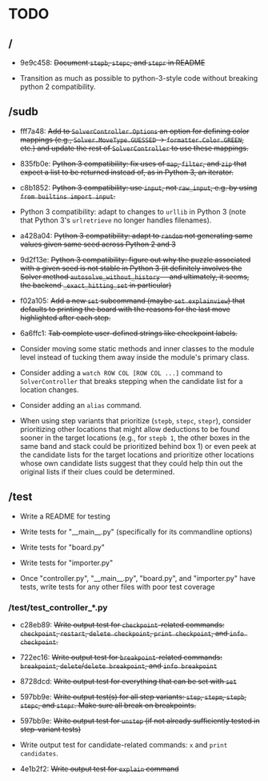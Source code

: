 TODO
====

/
-
* 9e9c458: ~~Document `stepb`, `stepc`, and `stepr` in README~~

* Transition as much as possible to python-3-style code without breaking
  python 2 compatibility.


/sudb
-----
* fff7a48: ~~Add to `SolverController.Options` an option for defining color
  mappings (e.g., `Solver.MoveType.GUESSED` -> `formatter.Color.GREEN`,
  etc.) and update the rest of `SolverController` to use these mappings.~~

* 835fb0e: ~~Python 3 compatibility: fix uses of `map`, `filter`, and `zip`
  that expect a list to be returned instead of, as in Python 3, an
  iterator.~~

* c8b1852: ~~Python 3 compatibility: use `input`, not `raw_input`, e.g. by
  using `from builtins import input`.~~

* Python 3 compatibility: adapt to changes to `urllib` in Python 3 (note
  that Python 3's `urlretrieve` no longer handles filenames).

* a428a04: ~~Python 3 compatibility: adapt to `random` not generating same
  values given same seed across Python 2 and 3~~

* 9d2f13e: ~~Python 3 compatibility: figure out why the puzzle associated
  with a given seed is not stable in Python 3 (it definitely involves the
  Solver method `autosolve_without_history`---and ultimately, it seems, the
  backend `_exact_hitting_set` in particular)~~

* f02a105: ~~Add a new `set` subcommand (maybe `set explainview`) that
  defaults to printing the board with the reasons for the last move
  highlighted after each step.~~

* 6a6ffc1: ~~Tab complete user-defined strings like checkpoint labels.~~

* Consider moving some static methods and inner classes to the module level
  instead of tucking them away inside the module's primary class.

* Consider adding a `watch ROW COL [ROW COL ...]` command to
  `SolverController` that breaks stepping when the candidate list for a
  location changes.

* Consider adding an `alias` command.

* When using step variants that prioritize (`stepb`, `stepc`, `stepr`),
  consider prioritizing other locations that might allow deductions to be
  found sooner in the target locations (e.g., for `stepb 1`, the other
  boxes in the same band and stack could be prioritized behind box 1) or
  even peek at the candidate lists for the target locations and prioritize
  other locations whose own candidate lists suggest that they could help
  thin out the original lists if their clues could be determined.


/test
-----
* Write a README for testing

* Write tests for "\_\_main\_\_.py" (specifically for its commandline
  options)

* Write tests for "board.py"

* Write tests for "importer.py"

* Once "controller.py", "\_\_main\_\_.py", "board.py", and "importer.py" have
  tests, write tests for any other files with poor test coverage


### /test/test\_controller\_\*.py ###
* c28eb89: ~~Write output test for `checkpoint`-related commands:
  `checkpoint`, `restart`, `delete checkpoint`, `print checkpoint`, and
  `info checkpoint`.~~

* 722ec16: ~~Write output test for `breakpoint`-related commands:
  `breakpoint`, `delete`/`delete breakpoint`, and `info breakpoint`~~

* 8728dcd: ~~Write output test for everything that can be set with `set`~~

* 597bb9e: ~~Write output test(s) for all step variants: `step`, `stepm`,
  `stepb`, `stepc`, and `stepr`. Make sure all break on breakpoints.~~

* 597bb9e: ~~Write output test for `unstep` (if not already sufficiently
  tested in step-variant tests)~~

* Write output test for candidate-related commands: `x` and `print
  candidates`.

* 4e1b2f2: ~~Write output test for `explain` command~~
